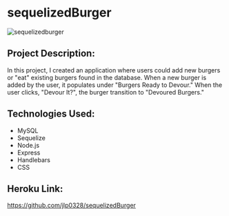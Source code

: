 # sequelizedBurger

![sequelizedburger](https://cloud.githubusercontent.com/assets/11364825/25067953/2e067002-2221-11e7-967b-65c721425cd5.gif)

## Project Description:

In this project, I created an application where users could add new burgers or "eat" existing burgers found in the database. When a new burger is added by the user, it populates under "Burgers Ready to Devour." When the user clicks, "Devour It?", the burger transition to "Devoured Burgers."

## Technologies Used:

* MySQL
* Sequelize
* Node.js
* Express
* Handlebars
* CSS

## Heroku Link:

https://github.com/jlp0328/sequelizedBurger


